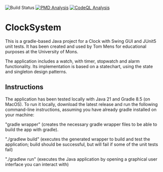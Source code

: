 ![Build Status](https://github.com/Faltmatix/ClockSystem/actions/workflows/gradle.yml/badge.svg)
[![PMD Analysis](https://github.com/Faltmatix/ClockSystem/actions/workflows/quality.yml/badge.svg)](https://github.com/Faltmatix/ClockSystem/actions/workflows/quality.yml)
[![CodeQL Analysis](https://github.com/Faltmatix/ClockSystem/actions/workflows/codeql.yml/badge.svg)](https://github.com/Faltmatix/ClockSystem/actions/workflows/codeql.yml)

# ClockSystem

This is a gradle-based Java project for a Clock with Swing GUI and JUnit5 unit tests. It has been created and used by Tom Mens for educational purposes at the University of Mons.

The application includes a watch, with timer, stopwatch and alarm functionality.
Its implementation is based on a statechart, using the state and singleton design patterns.


## Instructions

The application has been tested locally with Java 21 and Gradle 8.5 (on MacOS). To run it locally, download the latest release and run the following command-line instructions, assuming you have already gradle installed on your machine:

"gradle wrapper" (creates the necessary gradle wrapper files to be able to build the app with gradle).

"./gradlew build" (executes the generated wrapper to build and test the application; build should be successful, but will fail if some of the unit tests fail)

"./gradlew run" (executes the Java application by opening a graphical user interface you can interact with)
